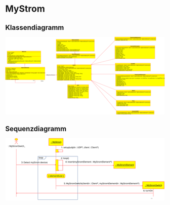 # MyStrom
## Klassendiagramm
![Klassendiagramm](https://github.com/RetepRelleum/MyStrom/blob/master/lib/MyStrom/docs/Klassendiagramm.svg)
## Sequenzdiagramm
![Sequenzdiagramm](https://github.com/RetepRelleum/MyStrom/blob/master/lib/MyStrom/docs/Sequenzdiagramm.svg)
